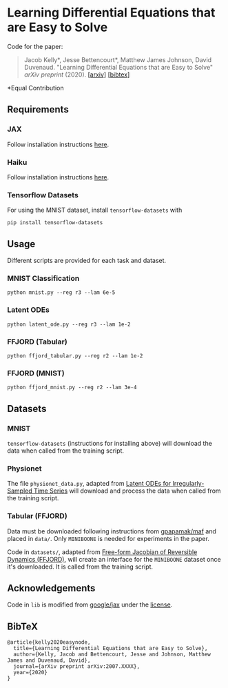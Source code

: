 # Learning Differential Equations that are Easy to Solve
Code for the paper:

> Jacob Kelly*, Jesse Bettencourt*, Matthew James Johnson, David Duvenaud. "Learning Differential Equations that are Easy to Solve" _arXiv preprint_ (2020).
> [[arxiv]]() [[bibtex]](#bibtex)

\*Equal Contribution

## Requirements

### JAX

Follow installation instructions [here](https://github.com/google/jax).

### Haiku
Follow installation instructions [here](https://github.com/deepmind/dm-haiku).

### Tensorflow Datasets
For using the MNIST dataset, install `tensorflow-datasets` with
```
pip install tensorflow-datasets
```

## Usage
Different scripts are provided for each task and dataset.

### MNIST Classification

```
python mnist.py --reg r3 --lam 6e-5
```

### Latent ODEs

```
python latent_ode.py --reg r3 --lam 1e-2
```

### FFJORD (Tabular)

```
python ffjord_tabular.py --reg r2 --lam 1e-2
```

### FFJORD (MNIST)

```
python ffjord_mnist.py --reg r2 --lam 3e-4
```

## Datasets

### MNIST
`tensorflow-datasets` (instructions for installing above) will download the data when called from the training script.

### Physionet
The file `physionet_data.py`, adapted from [Latent ODEs for Irregularly-Sampled Time Series](https://github.com/YuliaRubanova/latent_ode) will download and process the data when called from the training script. 

### Tabular (FFJORD)
Data must be downloaded following instructions from [gpapamak/maf](https://github.com/gpapamak/maf) and placed in `data/`. Only `MINIBOONE` is needed for experiments in the paper.

Code in `datasets/`, adapted from [Free-form Jacobian of Reversible Dynamics (FFJORD)](https://github.com/rtqichen/ffjord), will create an interface for the `MINIBOONE` dataset once it's downloaded. 
It is called from the training script.

## Acknowledgements

Code in `lib` is modified from [google/jax](https://github.com/google/jax) under the [license](https://github.com/google/jax/blob/master/LICENSE).

## BibTeX

```
@article{kelly2020easynode,
  title={Learning Differential Equations that are Easy to Solve},
  author={Kelly, Jacob and Bettencourt, Jesse and Johnson, Matthew James and Duvenaud, David},
  journal={arXiv preprint arXiv:2007.XXXX},
  year={2020}
}
```
